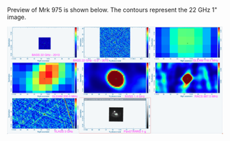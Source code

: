 Preview of Mrk 975 is shown below. The contours represent the 22 GHz 1" image. 

![Mrk975.png](Mrk975.png "Mrk975")

